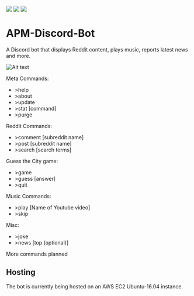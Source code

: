 [![](https://img.shields.io/badge/Gradle-6.0.1-brightgreen)](https://gradle.org/) [![](https://img.shields.io/badge/JRAW-v1.1.0-red)](https://github.com/mattbdean/JRAW) [![](https://img.shields.io/badge/JDA-4.1.1__101-blue)](https://github.com/DV8FromTheWorld/JDA)

# APM-Discord-Bot
A Discord bot that displays Reddit content, plays music, reports latest news and more. 

![Alt text](https://i.imgur.com/PdSAgUD.gif)

Meta Commands: 

- \>help
- \>about
- \>update
- \>stat \[command]
- \>purge

Reddit Commands:

- \>comment \[subreddit name]
- \>post \[subreddit name]
- \>search [search terms]

Guess the City game:
- \>game
- \>guess \[answer]
- \>quit

Music Commands:
- \>play \[Name of Youtube video]
- \>skip

Misc:
- \>joke
- \>news [top (optional)] 

More commands planned

## Hosting
The bot is currently being hosted on an AWS EC2 Ubuntu-16.04 instance.

